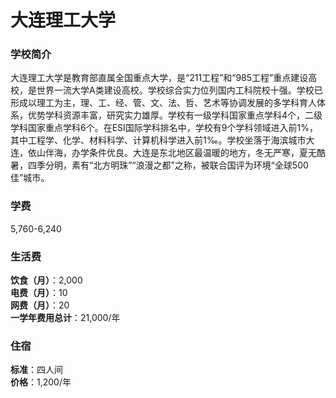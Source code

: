 # 大连理工大学
### 学校简介
大连理工大学是教育部直属全国重点大学，是“211工程”和“985工程”重点建设高校，是世界一流大学A类建设高校。学校综合实力位列国内工科院校十强。学校已形成以理工为主，理、工、经、管、文、法、哲、艺术等协调发展的多学科育人体系，优势学科资源丰富，研究实力雄厚。学校有一级学科国家重点学科4个，二级学科国家重点学科6个。在ESI国际学科排名中，学校有9个学科领域进入前1%，其中工程学、化学、材料科学、计算机科学进入前1‰。学校坐落于海滨城市大连，依山伴海，办学条件优良。大连是东北地区最温暖的地方，冬无严寒，夏无酷暑，四季分明，素有“北方明珠”“浪漫之都”之称，被联合国评为环境“全球500佳”城市。

### 学费
5,760-6,240

### 生活费
**饮食（月）**：2,000  
**电费（月）**：10  
**网费（月）**：20  
**一学年费用总计**：21,000/年  

### 住宿
**标准**：四人间  
**价格**：1,200/年  
